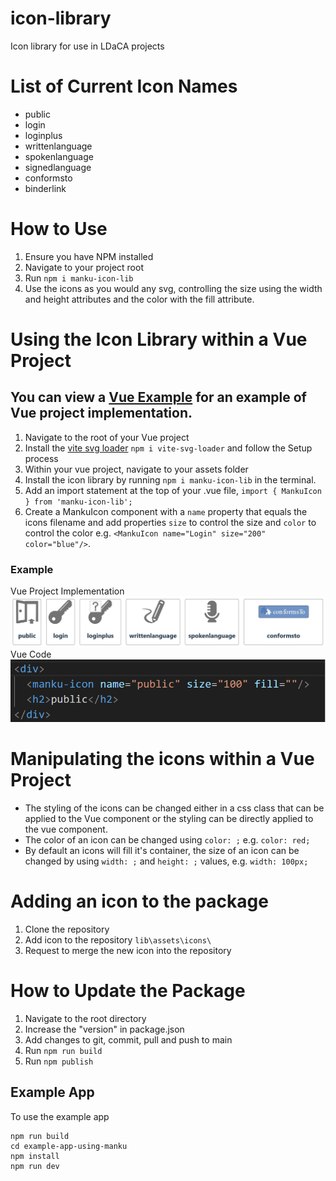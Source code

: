 # icon-library
Icon library for use in LDaCA projects

# List of Current Icon Names
- public
- login
- loginplus
- writtenlanguage
- spokenlanguage
- signedlanguage
- conformsto
- binderlink

# How to Use
1. Ensure you have NPM installed
2. Navigate to your project root
3. Run `npm i manku-icon-lib`
4. Use the icons as you would any svg, controlling the size using the width and height attributes and the color with the fill attribute. 

# Using the Icon Library within a Vue Project
## You can view a [Vue Example](https://github.com/Language-Research-Technology/manku-icons/tree/main/Vue%20Example) for an example of Vue project implementation.
1. Navigate to the root of your Vue project
2. Install the [vite svg loader](https://www.npmjs.com/package/vite-svg-loader) `npm i vite-svg-loader` and follow the Setup process
3. Within your vue project, navigate to your assets folder
4. Install the icon library by running `npm i manku-icon-lib` in the terminal. 
5. Add an import statement at the top of your .vue file, `import { MankuIcon } from 'manku-icon-lib';`
6. Create a MankuIcon component with a `name` property that equals the icons filename and add properties `size` to control the size and `color` to control the color e.g. `<MankuIcon name="Login" size="200" color="blue"/>`. 

### Example
Vue Project Implementation
![Use Example](image-1.png)
Vue Code
![Example Implementation](image-2.png)


# Manipulating the icons within a Vue Project
- The styling of the icons can be changed either in a css class that can be applied to the Vue component or the styling can be directly applied to the vue component. 
- The color of an icon can be changed using `color: ;` e.g. `color: red;`
- By default an icons will fill it's container, the size of an icon can be changed by using `width: ;` and `height: ;` values, e.g. `width: 100px;`

# Adding an icon to the package
1. Clone the repository
2. Add icon to the repository `lib\assets\icons\`
3. Request to merge the new icon into the repository

# How to Update the Package
1. Navigate to the root directory
2. Increase the "version" in package.json
3. Add changes to git, commit, pull and push to main
4. Run `npm run build`
5. Run `npm publish`


## Example App

To use the example app
```
npm run build
cd example-app-using-manku
npm install
npm run dev
```